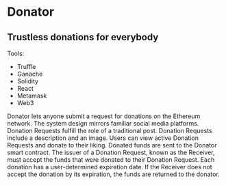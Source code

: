 # Donator
## Trustless donations for everybody

Tools:

- Truffle
- Ganache
- Solidity
- React
- Metamask
- Web3

Donator lets anyone submit a request for donations on the Ethereum network. The system design mirrors familiar social media platforms. Donation Requests fulfill the role of a traditional post. 
Donation Requests include a description and an image. Users can view active Donation Requests and donate to their liking. Donated funds are sent to the Donator smart contract.
The issuer of a Donation Request, known as the Receiver, must accept the funds that were donated to their Donation Request.
Each donation has a user-determined expiration date. If the Receiver does not accept the donation by its expiration, the funds are returned to the donator.

